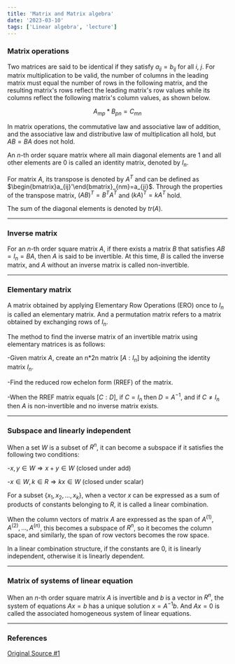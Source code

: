 ```yaml
---
title: 'Matrix and Matrix algebra'
date: '2023-03-10'
tags: ['Linear algebra', 'lecture']
---
```


### Matrix operations

Two matrices are said to be identical if they satisfy $a_{ij}=b_{ij}$ for all $i$, $j$. For matrix multiplication to be valid, the number of columns in the leading matrix must equal the number of rows in the following matrix, and the resulting matrix's rows reflect the leading matrix's row values while its columns reflect the following matrix's column values, as shown below.

$$
A_{mp}*B_{pn}=C_{mn}
$$

In matrix operations, the commutative law and associative law of addition, and the associative law and distributive law of multiplication all hold, but $AB=BA$ does not hold.

An $n$-th order square matrix where all main diagonal elements are 1 and all other elements are 0 is called an identity matrix, denoted by $I_n$.

For matrix $A$, its transpose is denoted by $A^T$ and can be defined as $\begin{bmatrix}a_{ij}'\end{bmatrix}_{nm}=a_{ji}$. Through the properties of the transpose matrix, $(AB)^T=B^TA^T$ and $(kA)^T=kA^T$ hold.

The sum of the diagonal elements is denoted by $tr(A)$.

---

### Inverse matrix

For an $n$-th order square matrix $A$, if there exists a matrix $B$ that satisfies $AB=I_n=BA$, then $A$ is said to be invertible. At this time, $B$ is called the inverse matrix, and $A$ without an inverse matrix is called non-invertible.

---

### Elementary matrix

A matrix obtained by applying Elementary Row Operations (ERO) once to $I_n$ is called an elementary matrix. And a permutation matrix refers to a matrix obtained by exchanging rows of $I_n$.

The method to find the inverse matrix of an invertible matrix using elementary matrices is as follows:

-Given matrix $A$, create an n*2n matrix $[A : I_n]$ by adjoining the identity matrix $I_n$.

-Find the reduced row echelon form (RREF) of the matrix.

-When the RREF matrix equals $[C : D]$, if $C=I_n$ then $D=A^{-1}$, and if $C \ne I_n$ then $A$ is non-invertible and no inverse matrix exists.

---

### Subspace and linearly independent

When a set $W$ is a subset of $R^n$, it can become a subspace if it satisfies the following two conditions:

-$x, y \in W \Rightarrow x+y \in W$ (closed under add)

-$x \in W, k \in R \Rightarrow kx \in W$ (closed under scalar)

For a subset $\{x_1, x_2, …, x_k\}$, when a vector $x$ can be expressed as a sum of products of constants belonging to $R$, it is called a linear combination.

When the column vectors of matrix $A$ are expressed as the span of $A^{(1)}, A^{(2)}, … , A^{(n)}$, this becomes a subspace of $R^n$, so it becomes the column space, and similarly, the span of row vectors becomes the row space.

In a linear combination structure, if the constants are 0, it is linearly independent, otherwise it is linearly dependent.

---

### Matrix of systems of linear equation

When an $n$-th order square matrix $A$ is invertible and $b$ is a vector in $R^n$, the system of equations $Ax=b$ has a unique solution $x=A^{-1}b$. And $Ax=0$ is called the associated homogeneous system of linear equations.

---

### References

[Original Source #1](http://matrix.skku.ac.kr/2015-Album/BigBook-LinearAlgebra-2015.pdf)